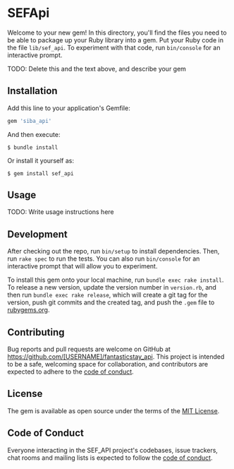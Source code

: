# SEFApi

Welcome to your new gem! In this directory, you'll find the files you need to be able to package up your Ruby library into a gem. Put your Ruby code in the file `lib/sef_api`. To experiment with that code, run `bin/console` for an interactive prompt.

TODO: Delete this and the text above, and describe your gem

## Installation

Add this line to your application's Gemfile:

```ruby
gem 'siba_api'
```

And then execute:

    $ bundle install

Or install it yourself as:

    $ gem install sef_api

## Usage

TODO: Write usage instructions here

## Development

After checking out the repo, run `bin/setup` to install dependencies. Then, run `rake spec` to run the tests. You can also run `bin/console` for an interactive prompt that will allow you to experiment.

To install this gem onto your local machine, run `bundle exec rake install`. To release a new version, update the version number in `version.rb`, and then run `bundle exec rake release`, which will create a git tag for the version, push git commits and the created tag, and push the `.gem` file to [rubygems.org](https://rubygems.org).

## Contributing

Bug reports and pull requests are welcome on GitHub at https://github.com/[USERNAME]/fantasticstay_api. This project is intended to be a safe, welcoming space for collaboration, and contributors are expected to adhere to the [code of conduct](https://github.com/[USERNAME]/sef_api/blob/master/CODE_OF_CONDUCT.md).

## License

The gem is available as open source under the terms of the [MIT License](https://opensource.org/licenses/MIT).

## Code of Conduct

Everyone interacting in the SEF_API project's codebases, issue trackers, chat rooms and mailing lists is expected to follow the [code of conduct](https://github.com/[USERNAME]/fantasticstay_api/blob/master/CODE_OF_CONDUCT.md).
